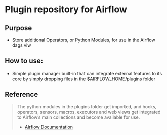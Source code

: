 # Plugin repository for Airflow
## Purpose
- Store additional Operators, or Python Modules, for use in the Airflow dags viw

## How to use:
- Simple plugin manager built-in that can integrate external features to its core by simply dropping files in the $AIRFLOW_HOME/plugins folder

## Reference
> The python modules in the plugins folder get imported, and hooks, operators, sensors, macros, executors and web views get integrated to Airflow’s main collections and become available for use.
> - [Airflow Documentation](https://airflow.apache.org/docs/stable/plugins.html)